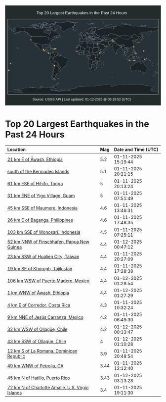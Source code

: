 ![Map](./map.png)

# Top 20 Largest Earthquakes in the Past 24 Hours

| Location | Mag | Date and Time (UTC) |
|:---|:---|:---|
| [21 km E of Āwash, Ethiopia](https://earthquake.usgs.gov/earthquakes/eventpage/us6000pjfb) | 5.2 | 01-11-2025 15:19:44 |
| [south of the Kermadec Islands](https://earthquake.usgs.gov/earthquakes/eventpage/us6000pjg3) | 5.1 | 01-11-2025 20:21:15 |
| [61 km ESE of Hihifo, Tonga](https://earthquake.usgs.gov/earthquakes/eventpage/us6000pjg2) | 5 | 01-11-2025 20:13:24 |
| [31 km ENE of Yigo Village, Guam](https://earthquake.usgs.gov/earthquakes/eventpage/us6000pjed) | 5 | 01-11-2025 07:51:49 |
| [45 km SSE of Maumere, Indonesia](https://earthquake.usgs.gov/earthquakes/eventpage/us6000pjf5) | 4.6 | 01-11-2025 13:46:31 |
| [26 km E of Baganga, Philippines](https://earthquake.usgs.gov/earthquakes/eventpage/us6000pjfn) | 4.6 | 01-11-2025 17:48:35 |
| [103 km SSE of Wonosari, Indonesia](https://earthquake.usgs.gov/earthquakes/eventpage/us6000pje9) | 4.5 | 01-11-2025 07:25:11 |
| [52 km NNW of Finschhafen, Papua New Guinea](https://earthquake.usgs.gov/earthquakes/eventpage/us6000pjhh) | 4.4 | 01-12-2025 00:47:12 |
| [23 km SSW of Hualien City, Taiwan](https://earthquake.usgs.gov/earthquakes/eventpage/us6000pjg8) | 4.4 | 01-11-2025 20:27:09 |
| [19 km SE of Khorugh, Tajikistan](https://earthquake.usgs.gov/earthquakes/eventpage/us6000pjfm) | 4.4 | 01-11-2025 17:28:38 |
| [106 km WSW of Puerto Madero, Mexico](https://earthquake.usgs.gov/earthquakes/eventpage/us6000pjhp) | 4.4 | 01-12-2025 01:29:54 |
| [1 km WNW of Āwash, Ethiopia](https://earthquake.usgs.gov/earthquakes/eventpage/us6000pjhq) | 4.4 | 01-12-2025 01:27:29 |
| [4 km E of Corredor, Costa Rica](https://earthquake.usgs.gov/earthquakes/eventpage/us6000pjeu) | 4.3 | 01-11-2025 10:32:24 |
| [9 km NNE of Jesús Carranza, Mexico](https://earthquake.usgs.gov/earthquakes/eventpage/us6000pje4) | 4.2 | 01-11-2025 06:49:30 |
| [32 km WSW of Ollagüe, Chile](https://earthquake.usgs.gov/earthquakes/eventpage/us6000pjha) | 4.2 | 01-12-2025 00:13:47 |
| [43 km SSW of Ollagüe, Chile](https://earthquake.usgs.gov/earthquakes/eventpage/us6000pjhk) | 4 | 01-12-2025 01:10:28 |
| [12 km S of La Romana, Dominican Republic](https://earthquake.usgs.gov/earthquakes/eventpage/pr2025011000) | 3.9 | 01-11-2025 20:48:54 |
| [49 km WNW of Petrolia, CA](https://earthquake.usgs.gov/earthquakes/eventpage/nc75115866) | 3.44 | 01-11-2025 12:12:40 |
| [45 km N of Hatillo, Puerto Rico](https://earthquake.usgs.gov/earthquakes/eventpage/pr71470678) | 3.43 | 01-12-2025 03:13:28 |
| [72 km N of Charlotte Amalie, U.S. Virgin Islands](https://earthquake.usgs.gov/earthquakes/eventpage/pr71470638) | 3.4 | 01-11-2025 19:11:30 |
